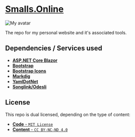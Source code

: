 # [Smalls.Online](https://smalls.online)

![My avatar](https://cdn.smalls.online/images/site/smalls_animal-crossing.webp)

The repo for my personal website and it's associated tools.

## Dependencies / Services used

- [**ASP.NET Core Blazor**](https://learn.microsoft.com/en-us/aspnet/core/blazor)
- [**Bootstrap**](https://getbootstrap.com/)
- [**Bootstrap Icons**](https://icons.getbootstrap.com/)
- [**Markdig**](https://github.com/xoofx/markdig)
- [**YamlDotNet**](https://github.com/aaubry/YamlDotNet)
- [**Songlink/Odesli**](https://odesli.co/)

## License

This repo is dual licensed, depending on the type of content:

- [**Code** - `MIT License`](LICENSE_Code)
- [**Content** - `CC BY-NC-ND 4.0`](LICENSE_Content)
